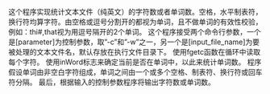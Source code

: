 这个程序实现统计文本文件（纯英文）的字符数或者单词数。空格，水平制表符，换行符均算字符。由空格或逗号分割开的都视为单词，且不做单词的有效性校验，例如：thi#,that视为用逗号隔开的2个单词。
这个程序接受两个命令行参数，一个是[parameter]为控制参数，取”-c”和”-w”之一，另一个是[input_file_name]为要被处理的文本文件名，默认存放在执行文件目录下。
使用fgetc函数在循环中读取每个字符。
使用inWord标志来确定当前是否在单词中，以此来统计单词数。
程序假设单词由非空白字符组成，单词之间由一个或多个空格、制表符、换行符或回车符分隔。
最后，根据输入的控制参数程序将输出字符数或单词数。
